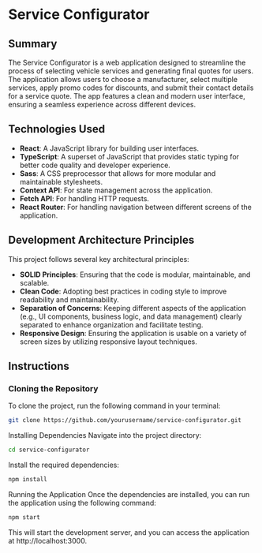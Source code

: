 # Service Configurator

## Summary

The Service Configurator is a web application designed to streamline the process of selecting vehicle services and generating final quotes for users. The application allows users to choose a manufacturer, select multiple services, apply promo codes for discounts, and submit their contact details for a service quote. The app features a clean and modern user interface, ensuring a seamless experience across different devices.

## Technologies Used

- **React**: A JavaScript library for building user interfaces.
- **TypeScript**: A superset of JavaScript that provides static typing for better code quality and developer experience.
- **Sass**: A CSS preprocessor that allows for more modular and maintainable stylesheets.
- **Context API**: For state management across the application.
- **Fetch API**: For handling HTTP requests.
- **React Router**: For handling navigation between different screens of the application.

## Development Architecture Principles

This project follows several key architectural principles:

- **SOLID Principles**: Ensuring that the code is modular, maintainable, and scalable.
- **Clean Code**: Adopting best practices in coding style to improve readability and maintainability.
- **Separation of Concerns**: Keeping different aspects of the application (e.g., UI components, business logic, and data management) clearly separated to enhance organization and facilitate testing.
- **Responsive Design**: Ensuring the application is usable on a variety of screen sizes by utilizing responsive layout techniques.

## Instructions

### Cloning the Repository

To clone the project, run the following command in your terminal:

```bash
git clone https://github.com/yourusername/service-configurator.git
```

Installing Dependencies
Navigate into the project directory:

```bash
cd service-configurator
```

Install the required dependencies:

```bash
npm install
```

Running the Application
Once the dependencies are installed, you can run the application using the following command:

```bash
npm start
```

This will start the development server, and you can access the application at http://localhost:3000.
